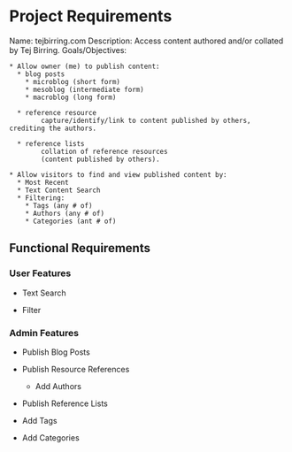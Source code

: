 # Project Requirements

Name: tejbirring.com
Description: Access content authored and/or collated by Tej Birring.
Goals/Objectives:

    * Allow owner (me) to publish content:
      * blog posts
        * microblog (short form)
        * mesoblog (intermediate form)
        * macroblog (long form)

      * reference resource
            capture/identify/link to content published by others, crediting the authors.
      
      * reference lists
            collation of reference resources
            (content published by others).

    * Allow visitors to find and view published content by:
      * Most Recent
      * Text Content Search
      * Filtering:
        * Tags (any # of)
        * Authors (any # of)
        * Categories (ant # of)

## Functional Requirements

### User Features

* Text Search

* Filter

### Admin Features

* Publish Blog Posts

* Publish Resource References
  * Add Authors

* Publish Reference Lists

* Add Tags

* Add Categories

